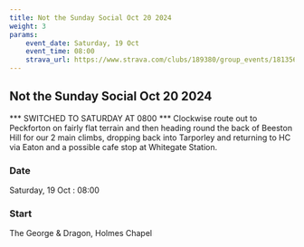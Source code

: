 ```yaml
---
title: Not the Sunday Social Oct 20 2024
weight: 3
params:
    event_date: Saturday, 19 Oct
    event_time: 08:00
    strava_url: https://www.strava.com/clubs/189380/group_events/1813564
---
```


## Not the Sunday Social Oct 20 2024 

*** SWITCHED TO SATURDAY AT 0800 ***
Clockwise route out to Peckforton on fairly flat terrain and then heading round the back of Beeston Hill for our 2 main climbs, dropping back into Tarporley and returning to HC via Eaton and a possible cafe stop at Whitegate Station.

### Date

Saturday, 19 Oct : 08:00

### Start

The George &amp; Dragon, Holmes Chapel


